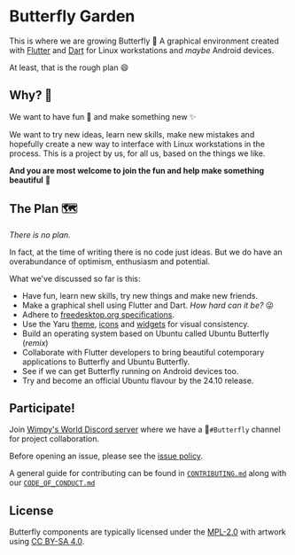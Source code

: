 # Butterfly Garden

This is where we are growing Butterfly 🦋 A graphical environment created with [Flutter](https://flutter.dev/) and [Dart](https://dart.dev/) for Linux workstations and *maybe* Android devices.

At least, that is the rough plan 😄

## Why? 🤔

We want to have fun 🤡 and make something new ✨

We want to try new ideas, learn new skills, make new mistakes and hopefully create a new way to interface with Linux workstations in the process. This is a project by us, for all us, based on the things we like.

**And you are most welcome to join the fun and help make something beautiful** 🦋

## The Plan 🗺

*There is no plan.*

In fact, at the time of writing there is no code just ideas. But we do have an overabundance of optimism, enthusiasm and potential.

What we've discussed so far is this:

 - Have fun, learn new skills, try new things and make new friends.
 - Make a graphical shell using Flutter and Dart. *How hard can it be?* 😜
 - Adhere to [freedesktop.org specifications](https://www.freedesktop.org/wiki/Specifications/).
 - Use the Yaru [theme](https://pub.dev/packages/yaru), [icons](https://pub.dev/packages/yaru_icons) and [widgets](https://pub.dev/packages/yaru_widgets) for visual consistency.
 - Build an operating system based on Ubuntu called Ubuntu Butterfly (*remix*)
 - Collaborate with Flutter developers to bring beautiful cotemporary applications to Butterfly and Ubuntu Butterfly.
 - See if we can get Butterfly running on Android devices too.
 - Try and become an official Ubuntu flavour by the 24.10 release.

## Participate!

Join [Wimpy's World Discord server](https://discord.butterfly-garden.org) where we have a 🦋`#Butterfly` channel for project collaboration.

Before opening an issue, please see the [issue policy](https://github.com/butterfly-garden/.github/blob/main/CONTRIBUTING.md#issue-policy).

A general guide for contributing can be found in [`CONTRIBUTING.md`](CONTRIBUTING.md) along with our [`CODE_OF_CONDUCT.md`](CODE_OF_CONDUCT.md)

<!--
## Technology Stack 🧑‍💻

While we'd like to implement as much as possible in Flutter and Dart, we need to
be pragmatic as we bootstrap the project and make good use of existing projects.

### Display manager/greeter

 - Perhaps [`greetd`](https://git.sr.ht/~kennylevinsen/greetd) or [`lightdm`](https://github.com/canonical/lightdm).
   - Maybe a daemon manager such as [`pebble`](https://github.com/canonical/pebble).

### Wayland compositor

 - Perhaps [`weston`](https://gitlab.freedesktop.org/wayland/weston) or [`wayfire`](https://wayfire.org/) or [`Miriway`](https://github.com/Miriway/Miriway).

#### Flutter/Dart implementations

 - [Graphical User Interface Using Flutter in Embedded Systems](https://static.sched.com/hosted_files/osseu2020/e0/Oct%2027_Graphical%20User%20Interface%20Using%20Flutter%20in%20Embedded%20Systems_Hidenori%20Matsubayashi.pdf)
 - <https://github.com/PlayPulseCom/flutter_wlroots>
 - <https://github.com/csnewman/flutter-compositor>
   - <https://morioh.com/p/bcda83e605e2>

### Session manager and settings daemon

 - Perhaps `gnome-session-manager` and `gnome-settings-daemon`.

## Milestones 🪨

We are still figuring things out.

### One

 - Automated builds for development/testing.
 - A terminal emulator implemented using Flutter, [`xterm`](https://pub.dev/packages/xterm) and [Yaru Widgets](https://pub.dev/packages/yaru_widgets).
 - A browser, perhaps `chromium`.

### Two

 - A launcher.
 - **E-v-e-r-y-t-h-i-n-g** else 😁
-->

## License

Butterfly components are typically licensed under the [MPL-2.0](https://choosealicense.com/licenses/mpl-2.0/) with artwork using [CC BY-SA 4.0](https://choosealicense.com/licenses/cc-by-sa-4.0/).
